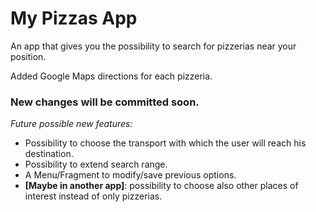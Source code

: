 My Pizzas App
====================

An app that gives you the possibility to search for pizzerias near your position.  
  
Added Google Maps directions for each pizzeria.

### New changes will be committed soon.
  _Future possible new features:_  
* Possibility to choose the transport with which the user will reach his destination.
* Possibility to extend search range.
* A Menu/Fragment to modify/save previous options.  
* **[Maybe in another app]**: possibility to choose also other places of interest instead of only pizzerias.
